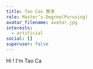 ```yaml
---
title: Tao Cao 曹涛
role: Master’s Degree(Purusing)
avatar_filename: avatar.jpg
interests:
  - artificial
social: []
superuser: false
---
```

H﻿i ! I'm Tao Ca
